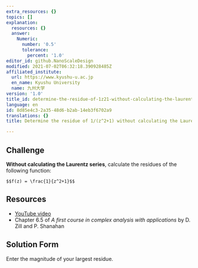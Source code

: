 ```yaml
---
extra_resources: {}
topics: []
explanation:
  resources: {}
  answer:
    Numeric:
      number: '0.5'
      tolerance:
        percent: '1.0'
editor_id: github.NanoScaleDesign
modified: 2021-07-02T06:32:18.390928485Z
affiliated_institute:
  url: https://www.kyushu-u.ac.jp
  en_name: Kyushu University
  name: 九州大学
version: '1.0'
title_id: determine-the-residue-of-1z21-without-calculating-the-laurent-series
language: en
id: 8d85e4c3-2a35-48d6-b2ab-14eb3f6702a9
translations: {}
title: Determine the residue of 1/(z^2+1) without calculating the Laurent series

---
```


## Challenge
**Without calculating the Laurentz series**, calculate the residues of the following function:

`$$f(z) = \frac{1}{z^2+1}$$`

## Resources
- [YouTube video](https://www.youtube.com/watch?v=sSj7z-pz-yY)
- Chapter 6.5 of *A first course in complex analysis with applications* by D. Zill and P. Shanahan


## Solution Form
Enter the magnitude of your largest residue.